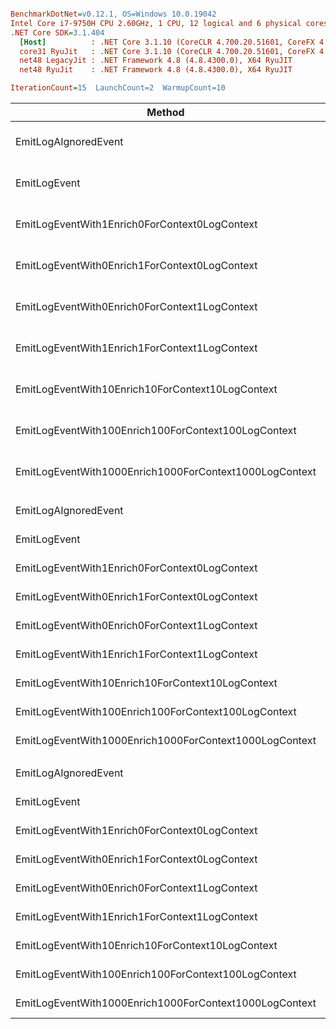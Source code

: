 ``` ini

BenchmarkDotNet=v0.12.1, OS=Windows 10.0.19042
Intel Core i7-9750H CPU 2.60GHz, 1 CPU, 12 logical and 6 physical cores
.NET Core SDK=3.1.404
  [Host]          : .NET Core 3.1.10 (CoreCLR 4.700.20.51601, CoreFX 4.700.20.51901), X64 RyuJIT
  core31 RyuJit   : .NET Core 3.1.10 (CoreCLR 4.700.20.51601, CoreFX 4.700.20.51901), X64 RyuJIT
  net48 LegacyJit : .NET Framework 4.8 (4.8.4300.0), X64 RyuJIT
  net48 RyuJit    : .NET Framework 4.8 (4.8.4300.0), X64 RyuJIT

IterationCount=15  LaunchCount=2  WarmupCount=10  

```
|                                                 Method |             Job |       Jit |       Runtime |            Mean |         Error |        StdDev |          Median |     Ratio |  RatioSD |    Gen 0 |   Gen 1 |   Gen 2 | Allocated |
|------------------------------------------------------- |---------------- |---------- |-------------- |----------------:|--------------:|--------------:|----------------:|----------:|---------:|---------:|--------:|--------:|----------:|
|                                   EmitLogAIgnoredEvent |   core31 RyuJit |    RyuJit | .NET Core 3.1 |        12.68 ns |      0.929 ns |      1.303 ns |        11.73 ns |      1.00 |     0.00 |        - |       - |       - |         - |
|                                           EmitLogEvent |   core31 RyuJit |    RyuJit | .NET Core 3.1 |       621.49 ns |      5.796 ns |      8.675 ns |       619.93 ns |     49.49 |     5.01 |   0.0582 |       - |       - |     368 B |
|          EmitLogEventWith1Enrich0ForContext0LogContext |   core31 RyuJit |    RyuJit | .NET Core 3.1 |       676.19 ns |      7.141 ns |     10.689 ns |       678.25 ns |     53.89 |     5.67 |   0.0668 |       - |       - |     424 B |
|          EmitLogEventWith0Enrich1ForContext0LogContext |   core31 RyuJit |    RyuJit | .NET Core 3.1 |       655.85 ns |      5.140 ns |      7.694 ns |       657.17 ns |     52.24 |     5.22 |   0.0582 |       - |       - |     368 B |
|          EmitLogEventWith0Enrich0ForContext1LogContext |   core31 RyuJit |    RyuJit | .NET Core 3.1 |     1,183.11 ns |     14.170 ns |     21.209 ns |     1,179.53 ns |     94.37 |     9.90 |   0.1564 |       - |       - |     984 B |
|          EmitLogEventWith1Enrich1ForContext1LogContext |   core31 RyuJit |    RyuJit | .NET Core 3.1 |     1,394.33 ns |     20.089 ns |     30.069 ns |     1,388.04 ns |    111.48 |    12.76 |   0.2041 |       - |       - |    1288 B |
|       EmitLogEventWith10Enrich10ForContext10LogContext |   core31 RyuJit |    RyuJit | .NET Core 3.1 |     6,551.82 ns |     62.093 ns |     91.015 ns |     6,549.10 ns |    521.55 |    49.03 |   1.2054 |  0.0076 |       - |    7584 B |
|    EmitLogEventWith100Enrich100ForContext100LogContext |   core31 RyuJit |    RyuJit | .NET Core 3.1 |    57,067.13 ns |    444.222 ns |    664.891 ns |    57,196.57 ns |  4,540.12 |   428.57 |  11.8408 |  1.0986 |       - |   74616 B |
| EmitLogEventWith1000Enrich1000ForContext1000LogContext |   core31 RyuJit |    RyuJit | .NET Core 3.1 | 1,254,466.90 ns | 55,534.955 ns | 79,646.573 ns | 1,244,904.00 ns | 99,649.51 | 8,174.18 | 119.1406 | 54.6875 | 29.2969 |  735962 B |
|                                                        |                 |           |               |                 |               |               |                 |           |          |          |         |         |           |
|                                   EmitLogAIgnoredEvent | net48 LegacyJit | LegacyJit |      .NET 4.8 |        14.24 ns |      0.206 ns |      0.301 ns |        14.19 ns |      1.00 |     0.00 |        - |       - |       - |         - |
|                                           EmitLogEvent | net48 LegacyJit | LegacyJit |      .NET 4.8 |       648.95 ns |      5.856 ns |      8.765 ns |       648.82 ns |     45.58 |     1.06 |   0.0591 |       - |       - |     377 B |
|          EmitLogEventWith1Enrich0ForContext0LogContext | net48 LegacyJit | LegacyJit |      .NET 4.8 |       731.46 ns |      6.541 ns |      8.954 ns |       733.10 ns |     51.45 |     0.96 |   0.0687 |       - |       - |     433 B |
|          EmitLogEventWith0Enrich1ForContext0LogContext | net48 LegacyJit | LegacyJit |      .NET 4.8 |       703.07 ns |     17.816 ns |     26.115 ns |       692.42 ns |     49.39 |     2.25 |   0.0591 |       - |       - |     377 B |
|          EmitLogEventWith0Enrich0ForContext1LogContext | net48 LegacyJit | LegacyJit |      .NET 4.8 |     1,336.43 ns |      9.267 ns |     13.584 ns |     1,335.95 ns |     93.87 |     2.18 |   0.1602 |       - |       - |    1011 B |
|          EmitLogEventWith1Enrich1ForContext1LogContext | net48 LegacyJit | LegacyJit |      .NET 4.8 |     1,555.30 ns |     14.095 ns |     20.660 ns |     1,559.76 ns |    109.25 |     2.75 |   0.2079 |       - |       - |    1316 B |
|       EmitLogEventWith10Enrich10ForContext10LogContext | net48 LegacyJit | LegacyJit |      .NET 4.8 |     7,635.84 ns |     89.313 ns |    133.679 ns |     7,612.02 ns |    536.53 |    11.26 |   1.1749 |       - |       - |    7486 B |
|    EmitLogEventWith100Enrich100ForContext100LogContext | net48 LegacyJit | LegacyJit |      .NET 4.8 |    69,877.33 ns |    632.124 ns |    946.134 ns |    69,586.07 ns |  4,907.58 |   113.90 |  11.7188 |  0.8545 |       - |   73988 B |
| EmitLogEventWith1000Enrich1000ForContext1000LogContext | net48 LegacyJit | LegacyJit |      .NET 4.8 | 1,281,024.06 ns | 14,779.181 ns | 22,120.783 ns | 1,282,758.79 ns | 89,930.60 | 2,575.43 | 119.1406 | 56.6406 | 29.2969 |  737000 B |
|                                                        |                 |           |               |                 |               |               |                 |           |          |          |         |         |           |
|                                   EmitLogAIgnoredEvent |    net48 RyuJit |    RyuJit |      .NET 4.8 |        13.88 ns |      0.150 ns |      0.225 ns |        13.88 ns |      1.00 |     0.00 |        - |       - |       - |         - |
|                                           EmitLogEvent |    net48 RyuJit |    RyuJit |      .NET 4.8 |       634.22 ns |      7.094 ns |     10.618 ns |       633.05 ns |     45.70 |     0.84 |   0.0591 |       - |       - |     377 B |
|          EmitLogEventWith1Enrich0ForContext0LogContext |    net48 RyuJit |    RyuJit |      .NET 4.8 |       708.07 ns |      6.583 ns |      9.853 ns |       706.29 ns |     51.03 |     1.17 |   0.0687 |       - |       - |     433 B |
|          EmitLogEventWith0Enrich1ForContext0LogContext |    net48 RyuJit |    RyuJit |      .NET 4.8 |       682.93 ns |      5.563 ns |      8.327 ns |       682.09 ns |     49.22 |     0.94 |   0.0591 |       - |       - |     377 B |
|          EmitLogEventWith0Enrich0ForContext1LogContext |    net48 RyuJit |    RyuJit |      .NET 4.8 |     1,365.74 ns |     12.153 ns |     17.430 ns |     1,363.11 ns |     98.40 |     2.07 |   0.1602 |       - |       - |    1011 B |
|          EmitLogEventWith1Enrich1ForContext1LogContext |    net48 RyuJit |    RyuJit |      .NET 4.8 |     1,556.83 ns |     16.205 ns |     23.753 ns |     1,556.98 ns |    112.13 |     2.61 |   0.2079 |       - |       - |    1316 B |
|       EmitLogEventWith10Enrich10ForContext10LogContext |    net48 RyuJit |    RyuJit |      .NET 4.8 |     7,691.39 ns |    105.803 ns |    158.360 ns |     7,661.43 ns |    554.33 |    15.87 |   1.1749 |       - |       - |    7486 B |
|    EmitLogEventWith100Enrich100ForContext100LogContext |    net48 RyuJit |    RyuJit |      .NET 4.8 |    70,071.62 ns |    715.533 ns |  1,070.976 ns |    69,915.05 ns |  5,049.32 |    86.53 |  11.7188 |  0.8545 |       - |   73988 B |
| EmitLogEventWith1000Enrich1000ForContext1000LogContext |    net48 RyuJit |    RyuJit |      .NET 4.8 | 1,288,544.56 ns | 16,055.843 ns | 24,031.629 ns | 1,289,247.46 ns | 92,866.72 | 2,520.74 | 119.1406 | 56.6406 | 29.2969 |  737000 B |
